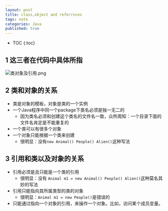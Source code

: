 ```yaml
---
layout: post
title: class,object and referrnces
tags: note
categories: Java
published: true
---
```


* TOC
{:toc}


## 1 这三者在代码中具体所指
![类对象及引用.png](https://i.loli.net/2020/02/04/zKoGqZ95ljaQ7iB.png)

## 2 类和对象的关系
- 类是对象的模板，对象是类的一个实例
- 一个Java程序中同一个package下类名必须是独一无二的
    - 因为类名必须和创建这个类名的文件名一致，众所周知：一个目录下面的文件名肯定是不能重复的
- 一个类可以有很多个对象
- 一个对象只能根据一个类来创建
    - 很明显：没有`new Animal() People() Alien()`这种写法

## 3 引用和类以及对象的关系
- 引用必须是且只能是一个类的引用
    - 很明显：没有 `Animal m1 = new Animal() People() Alien()`这种莫名其妙的写法
- 引用只能指向其所属类型的类的对象
    - 很明显：`Animal m1 = new People()`是错误的
- 只能通过指向一个对象的引用，来操作一个对象。比如，访问某个成员变量。
